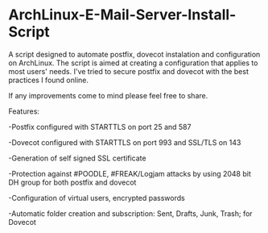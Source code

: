 # ArchLinux-E-Mail-Server-Install-Script

A script designed to automate postfix, dovecot instalation and configuration on ArchLinux.
The script is aimed at creating a configuration that applies to most users' needs.
I've tried to secure postfix and dovecot with the best practices I found online.

If any improvements come to mind please feel free to share.




Features:

  -Postfix configured with STARTTLS on port 25 and 587
  
  -Dovecot configured with STARTTLS on port 993 and SSL/TLS on 143
  
  -Generation of self signed SSL certificate 
  
  -Protection against #POODLE, #FREAK/Logjam attacks by using 2048 bit DH group for both postfix and dovecot
  
  -Configuration of virtual users, encrypted passwords 
  
  -Automatic folder creation and subscription: Sent, Drafts, Junk, Trash; for Dovecot
  
